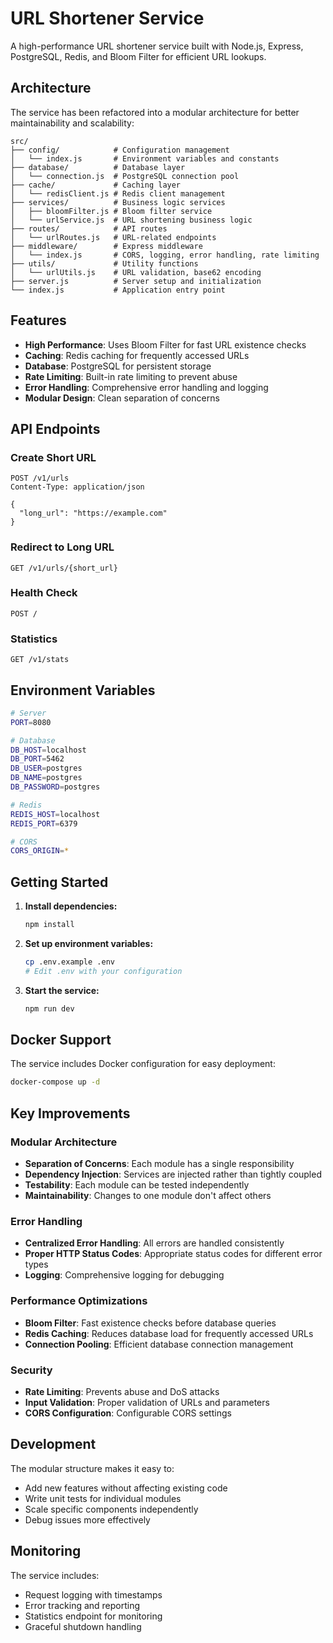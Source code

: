 # URL Shortener Service

A high-performance URL shortener service built with Node.js, Express, PostgreSQL, Redis, and Bloom Filter for efficient URL lookups.

## Architecture

The service has been refactored into a modular architecture for better maintainability and scalability:

```
src/
├── config/            # Configuration management
│   └── index.js       # Environment variables and constants
├── database/          # Database layer
│   └── connection.js  # PostgreSQL connection pool
├── cache/             # Caching layer
│   └── redisClient.js # Redis client management
├── services/          # Business logic services
│   ├── bloomFilter.js # Bloom filter service
│   └── urlService.js  # URL shortening business logic
├── routes/            # API routes
│   └── urlRoutes.js   # URL-related endpoints
├── middleware/        # Express middleware
│   └── index.js       # CORS, logging, error handling, rate limiting
├── utils/             # Utility functions
│   └── urlUtils.js    # URL validation, base62 encoding
├── server.js          # Server setup and initialization
└── index.js           # Application entry point
```

## Features

- **High Performance**: Uses Bloom Filter for fast URL existence checks
- **Caching**: Redis caching for frequently accessed URLs
- **Database**: PostgreSQL for persistent storage
- **Rate Limiting**: Built-in rate limiting to prevent abuse
- **Error Handling**: Comprehensive error handling and logging
- **Modular Design**: Clean separation of concerns

## API Endpoints

### Create Short URL
```http
POST /v1/urls
Content-Type: application/json

{
  "long_url": "https://example.com"
}
```

### Redirect to Long URL
```http
GET /v1/urls/{short_url}
```

### Health Check
```http
POST /
```

### Statistics
```http
GET /v1/stats
```

## Environment Variables

```bash
# Server
PORT=8080

# Database
DB_HOST=localhost
DB_PORT=5462
DB_USER=postgres
DB_NAME=postgres
DB_PASSWORD=postgres

# Redis
REDIS_HOST=localhost
REDIS_PORT=6379

# CORS
CORS_ORIGIN=*
```

## Getting Started

1. **Install dependencies:**
   ```bash
   npm install
   ```

2. **Set up environment variables:**
   ```bash
   cp .env.example .env
   # Edit .env with your configuration
   ```

3. **Start the service:**
   ```bash
   npm run dev
   ```

## Docker Support

The service includes Docker configuration for easy deployment:

```bash
docker-compose up -d
```

## Key Improvements

### Modular Architecture
- **Separation of Concerns**: Each module has a single responsibility
- **Dependency Injection**: Services are injected rather than tightly coupled
- **Testability**: Each module can be tested independently
- **Maintainability**: Changes to one module don't affect others

### Error Handling
- **Centralized Error Handling**: All errors are handled consistently
- **Proper HTTP Status Codes**: Appropriate status codes for different error types
- **Logging**: Comprehensive logging for debugging

### Performance Optimizations
- **Bloom Filter**: Fast existence checks before database queries
- **Redis Caching**: Reduces database load for frequently accessed URLs
- **Connection Pooling**: Efficient database connection management

### Security
- **Rate Limiting**: Prevents abuse and DoS attacks
- **Input Validation**: Proper validation of URLs and parameters
- **CORS Configuration**: Configurable CORS settings

## Development

The modular structure makes it easy to:

- Add new features without affecting existing code
- Write unit tests for individual modules
- Scale specific components independently
- Debug issues more effectively

## Monitoring

The service includes:
- Request logging with timestamps
- Error tracking and reporting
- Statistics endpoint for monitoring
- Graceful shutdown handling
